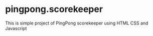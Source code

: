 # pingpong.scorekeeper
This is simple project of PingPong scorekeeper using HTML CSS and Javascript
